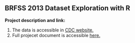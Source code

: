 ## BRFSS 2013 Dataset Exploration with R

**Project description and link:** 
1. The data is accessible in [CDC website.](https://www.cdc.gov/brfss/annual_data/annual_2013.html)
2. Full projecet document is accessible [here.](Exploring-the-BRFSS-data.html)


